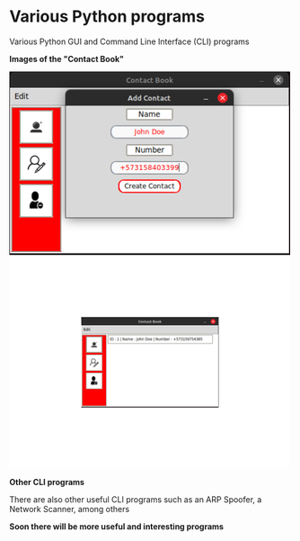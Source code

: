 # Various Python programs

Various Python GUI and Command Line Interface (CLI) programs  

**Images of the "Contact Book"**

<img src="proof1.png" alt="JuveR" width="500px">

<img src="proof2.png" alt="JuveR" width="500px">

**Other CLI programs**

There are also other useful CLI programs such as an ARP Spoofer, a Network Scanner, among others

**Soon there will be more useful and interesting programs**
